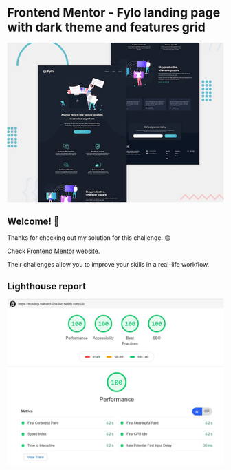 # Frontend Mentor - Fylo landing page with dark theme and features grid

![Design preview for the Fylo landing page with dark theme and features grid challenge](./design/desktop-preview.jpg)

## Welcome! 👋

Thanks for checking out my solution for this challenge. :blush:

Check [Frontend Mentor](https://beta.frontendmentor.io) website.

Their challenges allow you to improve your skills in a real-life workflow.

## Lighthouse report

![Lighthouse report for my solution](./lighthouse-report/lighthouse-08-challenge.JPG)

